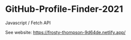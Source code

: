 # GitHub-Profile-Finder-2021
Javascript / Fetch API

See website: https://frosty-thompson-9d64de.netlify.app/

